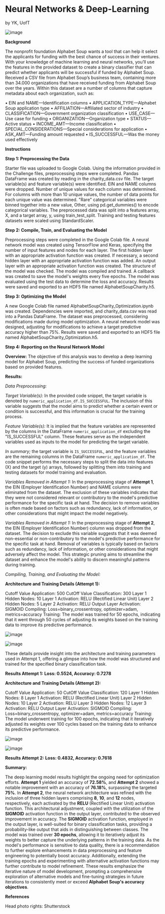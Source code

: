 # Neural Networks & Deep-Learning 
by YK, UofT

![image](https://github.com/YargKlnc/Deep-Learning/assets/142269763/7da93479-e78b-4f7d-b990-492cebfa6023)


**Background**

The nonprofit foundation Alphabet Soup wants a tool that can help it select the applicants for funding with the best chance of success in their ventures. With your knowledge of machine learning and neural networks, you’ll use the features in the provided dataset to create a binary classifier that can predict whether applicants will be successful if funded by Alphabet Soup. Received a CSV file from Alphabet Soup’s business team, containing more than 34.000 organizations that have received funding from Alphabet Soup over the years. Within this dataset are a number of columns that capture metadata about each organization, such as:

•	EIN and NAME—Identification columns •	APPLICATION_TYPE—Alphabet Soup application type •	AFFILIATION—Affiliated sector of industry •	CLASSIFICATION—Government organization classification •	USE_CASE—Use case for funding •	ORGANIZATION—Organization type •	STATUS—Active status •	INCOME_AMT—Income classification •	SPECIAL_CONSIDERATIONS—Special considerations for application •	ASK_AMT—Funding amount requested •	IS_SUCCESSFUL—Was the money used effectively


**Instructions**


**Step 1: Preprocessing the Data**

Starter file was uploaded to Google Colab. Using the information provided in the Challenge files, preprocessing steps were completed. Pandas DataFrame was created by reading in the charity_data.csv file. The target variable(s) and feature variable(s) were identified. EIN and NAME columns were dropped. Number of unique values for each column was determined. For columns with more than 10 unique values, the number of data points for each unique value was determined. "Rare" categorical variables were binned together into a new value, Other, using pd.get_dummies() to encode categorical variables. The preprocessed data was split into a features array, X, and a target array, y, using train_test_split. Training and testing features datasets were scaled using StandardScaler.


**Step 2: Compile, Train, and Evaluating the Model**

Preprocessing steps were completed in the Google Colab file. A neural network model was created using TensorFlow and Keras, specifying the number of input features and nodes for each layer. The first hidden layer with an appropriate activation function was created. If necessary, a second hidden layer with an appropriate activation function was added. An output layer with an appropriate activation function was created. The structure of the model was checked. The model was compiled and trained. A callback was created to save the model's weights every five epochs. The model was evaluated using the test data to determine the loss and accuracy. Results were saved and exported to an HDF5 file named AlphabetSoupCharity.h5.


**Step 3: Optimizing the Model**

A new Google Colab file named AlphabetSoupCharity_Optimization.ipynb was created. Dependencies were imported, and charity_data.csv was read into a Pandas DataFrame. The dataset was preprocessed, considering modifications made during model optimization. A neural network model was designed, adjusting for modifications to achieve a target predictive accuracy higher than 75%. Results were saved and exported to an HDF5 file named AlphabetSoupCharity_Optimization.h5.


**Step 4: Reporting on the Neural Network Model**

**Overview:** The objective of this analysis was to develop a deep learning model for Alphabet Soup, predicting the success of funded organizations based on provided features.

**Results:**

*Data Preprocessing:*

*Target Variable(s):* In the provided code snippet, the target variable is denoted by `numeric_application_df.IS_SUCCESSFUL`. The inclusion of this variable suggests that the model aims to predict whether a certain event or condition is successful, and this information is crucial for the training process.

*Feature Variable(s):* It is implied that the feature variables are represented by the columns in the DataFrame `numeric_application_df` excluding the "IS_SUCCESSFUL" column. These features serve as the independent variables used as inputs to the model for predicting the target variable.

*In summary;* the target variable is `IS_SUCCESSFUL`, and the feature variables are the remaining columns in the DataFrame `numeric_application_df`. The code snippet performs the necessary steps to split the data into features (X) and the target (y) arrays, followed by splitting them into training and testing datasets for model training and evaluation.

*Variables Removed in Attempt 1:* In the preprocessing stage of **Attempt 1**, the EIN (Employer Identification Number) and NAME columns were eliminated from the dataset. The exclusion of these variables indicates that they were not considered relevant or contributory to the model's predictive performance for the specific task at hand. The decision to remove variables is often made based on factors such as redundancy, lack of information, or other considerations that might impact the model negatively.

*Variables Removed in Attempt 1:* In the preprocessing stage of **Attempt 2**, the EIN (Employer Identification Number) column was dropped from the dataset. The decision to exclude this variable suggests that it was deemed non-essential or non-contributory to the model's predictive performance for the specific task at hand. Removal of variables is typically based on factors such as redundancy, lack of information, or other considerations that might adversely affect the model. This strategic pruning aims to streamline the dataset and enhance the model's ability to discern meaningful patterns during training.

*Compiling, Training, and Evaluating the Model:*

**Architecture and Training Details (Attempt 1):**

Cutoff Value Application: 500
CutOff Value Classification: 300
Layer 1 Hidden Nodes: 10
Layer 1 Activation: RELU (Rectified Linear Unit)
Layer 2 Hidden Nodes: 5
Layer 2 Activation: RELU
Output Layer Activation: SIGMOID
Compiling: Loss=binary_crossentropy, optimizer=adam, metrics=accuracy
Training: The model was trained for 50 epochs, indicating that it went through 50 cycles of adjusting its weights based on the training data to improve its predictive performance.

![image](https://github.com/YargKlnc/Deep-Learning/assets/142269763/2f78e526-88ff-4304-a223-1d4c67532e33)

![image](https://github.com/YargKlnc/Deep-Learning/assets/142269763/69c305cb-5d87-4dcd-a670-e270b27c76d3)

These details provide insight into the architecture and training parameters used in Attempt 1, offering a glimpse into how the model was structured and trained for the specified binary classification task.

**Results Attempt 1:**
**Loss: 0.5524, Accuracy: 0.7278**

**Architecture and Training Details (Attempt 2):**

Cutoff Value Application: 50
CutOff Value Classification: 120
Layer 1 Hidden Nodes: 8
Layer 1 Activation: RELU (Rectified Linear Unit)
Layer 2 Hidden Nodes: 10
Layer 2 Activation: RELU
Layer 3 Hidden Nodes: 12
Layer 3 Activation: RELU
Output Layer Activation: SIGMOID
Compiling: Loss=binary_crossentropy, optimizer=adam, metrics=accuracy
Training: The model underwent training for 100 epochs, indicating that it iteratively adjusted its weights over 100 cycles based on the training data to enhance its predictive performance.

![image](https://github.com/YargKlnc/Deep-Learning/assets/142269763/71ad8a64-7630-44d6-9a67-601be127a4d4)

![image](https://github.com/YargKlnc/Deep-Learning/assets/142269763/22af7068-2b68-4f93-9dc6-94921b40d41d)

**Results Attempt 2:**
**Loss: 0.4832, Accuracy: 0.7618**


**Summary:**

The deep learning model results highlight the ongoing need for optimization efforts. **Attempt 1** yielded an accuracy of **72.58%**, and **Attempt 2** showed a notable improvement with an accuracy of **76.18%**, surpassing the targeted **75%**. In **Attempt 2**, the neural network architecture was refined with the inclusion of three hidden layers comprising **8**, **10**, and **12** nodes, respectively, each activated by the **RELU** (Rectified Linear Unit) activation function. This architectural adjustment, coupled with the utilization of the **SIGMOID** activation function in the output layer, contributed to the observed improvement in accuracy. The **SIGMOID** activation function, employed in the output layer, is well-suited for binary classification tasks, providing a probability-like output that aids in distinguishing between classes. The model was trained over **30 epochs**, allowing it to iteratively adjust its weights to better capture the underlying patterns in the training data. As the model's performance is sensitive to data quality, there is a recommendation to further explore enhancements in data preprocessing and feature engineering to potentially boost accuracy. Additionally, extending the training epochs and experimenting with alternative activation functions may further contribute to model refinement. These results emphasize the iterative nature of model development, prompting a comprehensive exploration of alternative models and fine-tuning strategies in future iterations to consistently meet or exceed **Alphabet Soup's accuracy objectives**.

 
**References**

Head photo rights: Shutterstock


